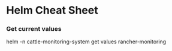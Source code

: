 # Helm Cheat Sheet

### Get current values
helm -n cattle-monitoring-system get values rancher-monitoring
 